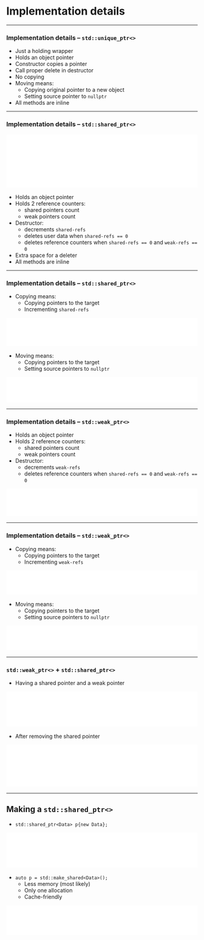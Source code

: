 ﻿<!-- .slide: data-background="#111111" -->

# Implementation details

___

### Implementation details – `std::unique_ptr<>`

* <!-- .element: class="fragment fade-in" --> Just a holding wrapper
* <!-- .element: class="fragment fade-in" --> Holds an object pointer
* <!-- .element: class="fragment fade-in" --> Constructor copies a pointer
* <!-- .element: class="fragment fade-in" --> Call proper delete in destructor
* <!-- .element: class="fragment fade-in" --> No copying
* <!-- .element: class="fragment fade-in" --> Moving means:
  * <!-- .element: class="fragment fade-in" --> Copying original pointer to a new object
  * <!-- .element: class="fragment fade-in" --> Setting source pointer to <code>nullptr</code>
* <!-- .element: class="fragment fade-in" --> All methods are inline

___

### Implementation details – `std::shared_ptr<>`

<img src="../img/sharedptr2inverted.png" alt="sharedptr2" class="plain fragment fade-in">

* <!-- .element: class="fragment fade-in" --> Holds an object pointer
* <!-- .element: class="fragment fade-in" --> Holds 2 reference counters:
  * <!-- .element: class="fragment fade-in" --> shared pointers count
  * <!-- .element: class="fragment fade-in" --> weak pointers count
* <!-- .element: class="fragment fade-in" --> Destructor:
  * <!-- .element: class="fragment fade-in" --> decrements <code>shared-refs</code>
  * <!-- .element: class="fragment fade-in" --> deletes user data when <code>shared-refs == 0</code>
  * <!-- .element: class="fragment fade-in" --> deletes reference counters when <code>shared-refs == 0</code> and <code>weak-refs == 0</code>
* <!-- .element: class="fragment fade-in" --> Extra space for a deleter
* <!-- .element: class="fragment fade-in" --> All methods are inline

___

### Implementation details – `std::shared_ptr<>`

* <!-- .element: class="fragment fade-in" --> Copying means:
  * <!-- .element: class="fragment fade-in" --> Copying pointers to the target
  * <!-- .element: class="fragment fade-in" --> Incrementing <code>shared-refs</code>

<img src="../img/sharedptr3inverted.png" alt="sharedptr3" class="plain fragment fade-in">

* <!-- .element: class="fragment fade-in" --> Moving means:
  * <!-- .element: class="fragment fade-in" --> Copying pointers to the target
  * <!-- .element: class="fragment fade-in" --> Setting source pointers to <code>nullptr</code>

<img src="../img/sharedptr4inverted.png" alt="sharedptr4" class="plain fragment fade-in">

___

### Implementation details – `std::weak_ptr<>`

* <!-- .element: class="fragment fade-in" --> Holds an object pointer
* <!-- .element: class="fragment fade-in" --> Holds 2 reference counters:
  * <!-- .element: class="fragment fade-in" --> shared pointers count
  * <!-- .element: class="fragment fade-in" --> weak pointers count
* <!-- .element: class="fragment fade-in" --> Destructor:
  * <!-- .element: class="fragment fade-in" --> decrements <code>weak-refs</code>
  * <!-- .element: class="fragment fade-in" --> deletes reference counters when <code>shared-refs == 0</code> and <code>weak-refs == 0</code>

<img src="../img/sharedptr5inverted.png" alt="sharedptr5" class="plain fragment fade-in">

___

### Implementation details – `std::weak_ptr<>`

* <!-- .element: class="fragment fade-in" --> Copying means:
  * <!-- .element: class="fragment fade-in" --> Copying pointers to the target
  * <!-- .element: class="fragment fade-in" --> Incrementing <code>weak-refs</code>

<img src="../img/sharedptr6inverted.png" alt="sharedptr6" class="plain fragment fade-in">

* <!-- .element: class="fragment fade-in" --> Moving means:
  * <!-- .element: class="fragment fade-in" --> Copying pointers to the target
  * <!-- .element: class="fragment fade-in" --> Setting source pointers to <code>nullptr</code>

<img src="../img/sharedptr7inverted.png" alt="sharedptr7" class="plain fragment fade-in">

___

### `std::weak_ptr<>` + `std::shared_ptr<>`

* <!-- .element: class="fragment fade-in" --> Having a shared pointer and a weak pointer

<img src="../img/sharedptr8inverted.png" alt="sharedptr8" class="plain fragment fade-in">

* <!-- .element: class="fragment fade-in" --> After removing the shared pointer

<img src="../img/sharedptr9inverted.png" alt="sharedptr9" class="plain fragment fade-in">

___

## Making a `std::shared_ptr<>`

* <!-- .element: class="fragment fade-in" --> <code>std::shared_ptr&ltData&gt p{new Data};</code>

<img src="../img/sharedptr10inverted.png" alt="sharedptr10" class="plain fragment fade-in">

* <!-- .element: class="fragment fade-in" --> <code>auto p = std::make_shared&ltData&gt();</code>
  * <!-- .element: class="fragment fade-in" --> Less memory (most likely)
  * <!-- .element: class="fragment fade-in" --> Only one allocation
  * <!-- .element: class="fragment fade-in" --> Cache-friendly

<img src="../img/sharedptr11inverted.png" alt="sharedptr11" class="plain fragment fade-in">
